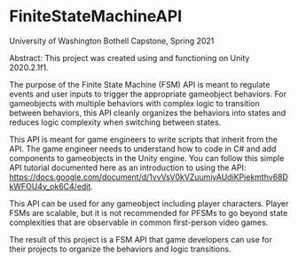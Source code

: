 # FiniteStateMachineAPI
University of Washington Bothell Capstone, Spring 2021

Abstract:
This project was created using and functioning on Unity 2020.2.1f1.

The purpose of the Finite State Machine (FSM) API is meant to regulate events and user inputs to trigger the appropriate gameobject behaviors. For gameobjects with multiple behaviors with complex logic to transition between behaviors, this API cleanly organizes the behaviors into states and reduces logic complexity when switching between states.

This API is meant for game engineers to write scripts that inherit from the API. The game engineer needs to understand how to code in C# and add components to gameobjects in the Unity engine. You can follow this simple API tutorial documented here as an introduction to using the API: https://docs.google.com/document/d/1vvVsV0kVZuumiyAUdiKPjekmthv68DkWFOU4v_ok6C4/edit.

This API can be used for any gameobject including player characters. Player FSMs are scalable, but it is not recommended for PFSMs to go beyond state complexities that are observable in common first-person video games.

The result of this project is a FSM API that game developers can use for their projects to organize the behaviors and logic transitions.
